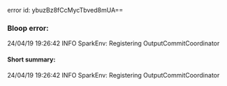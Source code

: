error id: ybuzBz8fCcMycTbved8mUA==
### Bloop error:

24/04/19 19:26:42 INFO SparkEnv: Registering OutputCommitCoordinator
#### Short summary: 

24/04/19 19:26:42 INFO SparkEnv: Registering OutputCommitCoordinator